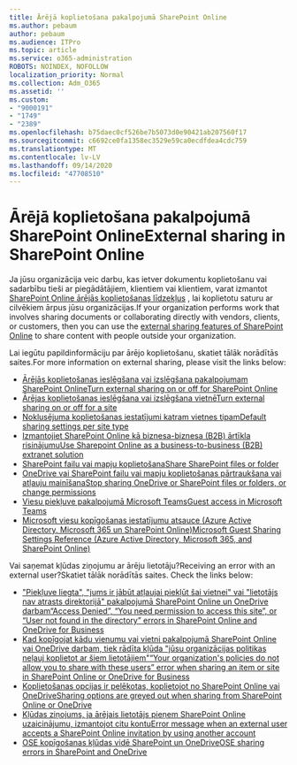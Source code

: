 ```yaml
---
title: Ārējā koplietošana pakalpojumā SharePoint Online
ms.author: pebaum
author: pebaum
ms.audience: ITPro
ms.topic: article
ms.service: o365-administration
ROBOTS: NOINDEX, NOFOLLOW
localization_priority: Normal
ms.collection: Adm_O365
ms.assetid: ''
ms.custom:
- "9000191"
- "1749"
- "2389"
ms.openlocfilehash: b75daec0cf526be7b5073d0e90421ab207560f17
ms.sourcegitcommit: c6692ce0fa1358ec3529e59ca0ecdfdea4cdc759
ms.translationtype: MT
ms.contentlocale: lv-LV
ms.lasthandoff: 09/14/2020
ms.locfileid: "47708510"
---
```

# <a name="external-sharing-in-sharepoint-online"></a><span data-ttu-id="c6635-102">Ārējā koplietošana pakalpojumā SharePoint Online</span><span class="sxs-lookup"><span data-stu-id="c6635-102">External sharing in SharePoint Online</span></span>

<span data-ttu-id="c6635-103">Ja jūsu organizācija veic darbu, kas ietver dokumentu koplietošanu vai sadarbību tieši ar piegādātājiem, klientiem vai klientiem, varat izmantot [SharePoint Online ārējās koplietošanas līdzekļus](https://docs.microsoft.com/sharepoint/external-sharing-overview) , lai koplietotu saturu ar cilvēkiem ārpus jūsu organizācijas.</span><span class="sxs-lookup"><span data-stu-id="c6635-103">If your organization performs work that involves sharing documents or collaborating directly with vendors, clients, or customers, then you can use the [external sharing features of SharePoint Online](https://docs.microsoft.com/sharepoint/external-sharing-overview) to share content with people outside your organization.</span></span>

<span data-ttu-id="c6635-104">Lai iegūtu papildinformāciju par ārējo koplietošanu, skatiet tālāk norādītās saites.</span><span class="sxs-lookup"><span data-stu-id="c6635-104">For more information on external sharing, please visit the links below:</span></span>

- [<span data-ttu-id="c6635-105">Ārējās koplietošanas ieslēgšana vai izslēgšana pakalpojumam SharePoint Online</span><span class="sxs-lookup"><span data-stu-id="c6635-105">Turn external sharing on or off for SharePoint Online</span></span>](https://docs.microsoft.com/sharepoint/turn-external-sharing-on-or-off)
- [<span data-ttu-id="c6635-106">Ārējas koplietošanas ieslēgšana vai izslēgšana vietnē</span><span class="sxs-lookup"><span data-stu-id="c6635-106">Turn external sharing on or off for a site</span></span>](https://docs.microsoft.com/sharepoint/change-external-sharing-site)
- [<span data-ttu-id="c6635-107">Noklusējuma koplietošanas iestatījumi katram vietnes tipam</span><span class="sxs-lookup"><span data-stu-id="c6635-107">Default sharing settings per site type</span></span>](https://docs.microsoft.com/Office365/Enterprise/microsoft-365-guest-settings#sharepoint-site-level)
- [<span data-ttu-id="c6635-108">Izmantojiet SharePoint Online kā biznesa-biznesa (B2B) ārtīkla risinājumu</span><span class="sxs-lookup"><span data-stu-id="c6635-108">Use Sharepoint Online as a business-to-business (B2B) extranet solution</span></span>](https://docs.microsoft.com/sharepoint/create-b2b-extranet)
- [<span data-ttu-id="c6635-109">SharePoint failu vai mapju koplietošana</span><span class="sxs-lookup"><span data-stu-id="c6635-109">Share SharePoint files or folder</span></span>](https://support.office.com/article/share-sharepoint-files-or-folders-1fe37332-0f9a-4719-970e-d2578da4941c)
- [<span data-ttu-id="c6635-110">OneDrive vai SharePoint failu vai mapju koplietošanas pārtraukšana vai atļauju mainīšana</span><span class="sxs-lookup"><span data-stu-id="c6635-110">Stop sharing OneDrive or SharePoint files or folders, or change permissions</span></span>](https://support.office.com/article/stop-sharing-onedrive-or-sharepoint-files-or-folders-or-change-permissions-0a36470f-d7fe-40a0-bd74-0ac6c1e13323)
- [<span data-ttu-id="c6635-111">Viesu piekļuve pakalpojumā Microsoft Teams</span><span class="sxs-lookup"><span data-stu-id="c6635-111">Guest access in Microsoft Teams</span></span>](https://docs.microsoft.com/MicrosoftTeams/guest-access)
- [<span data-ttu-id="c6635-112">Microsoft viesu kopīgošanas iestatījumu atsauce (Azure Active Directory, Microsoft 365 un SharePoint Online)</span><span class="sxs-lookup"><span data-stu-id="c6635-112">Microsoft Guest Sharing Settings Reference (Azure Active Directory, Microsoft 365, and SharePoint Online)</span></span>](https://docs.microsoft.com/Office365/Enterprise/microsoft-365-guest-settings)

<span data-ttu-id="c6635-113">Vai saņemat kļūdas ziņojumu ar ārēju lietotāju?</span><span class="sxs-lookup"><span data-stu-id="c6635-113">Receiving an error with an external user?</span></span><span data-ttu-id="c6635-114">Skatiet tālāk norādītās saites.</span><span class="sxs-lookup"><span data-stu-id="c6635-114"> Check the links below:</span></span>

- [<span data-ttu-id="c6635-115">"Piekļuve liegta", "jums ir jābūt atļaujai piekļūt šai vietnei" vai "lietotājs nav atrasts direktorijā" pakalpojumā SharePoint Online un OneDrive darbam</span><span class="sxs-lookup"><span data-stu-id="c6635-115">“Access Denied”, “You need permission to access this site”, or “User not found in the directory” errors in SharePoint Online and OneDrive for Business</span></span>](https://docs.microsoft.com/sharepoint/support/administration/access-denied-or-need-permission-error-sharepoint-online-or-onedrive-for-business)
- [<span data-ttu-id="c6635-116">Kad kopīgojat kādu vienumu vai vietni pakalpojumā SharePoint Online vai OneDrive darbam, tiek rādīta kļūda "jūsu organizācijas politikas neļauj koplietot ar šiem lietotājiem"</span><span class="sxs-lookup"><span data-stu-id="c6635-116">“Your organization's policies do not allow you to share with these users” error when sharing an item or site in SharePoint Online or OneDrive for Business</span></span>](https://docs.microsoft.com/sharepoint/support/administration/organization-policies-do-not-allow-you-to-share-with-users-error)
- [<span data-ttu-id="c6635-117">Koplietošanas opcijas ir pelēkotas, koplietojot no SharePoint Online vai OneDrive</span><span class="sxs-lookup"><span data-stu-id="c6635-117">Sharing options are greyed out when sharing from SharePoint Online or OneDrive</span></span>](https://docs.microsoft.com/sharepoint/support/administration/sharing-options-grayed-out-when-sharing-from-sharepoint-online-or-onedrive)
- [<span data-ttu-id="c6635-118">Kļūdas ziņojums, ja ārējais lietotājs pieņem SharePoint Online uzaicinājumu, izmantojot citu kontu</span><span class="sxs-lookup"><span data-stu-id="c6635-118">Error message when an external user accepts a SharePoint Online invitation by using another account</span></span>](https://docs.microsoft.com/sharepoint/support/sharing-and-permissions/error-when-external-user-accepts-an-invitation-by-using-another-account)
- [<span data-ttu-id="c6635-119">OSE kopīgošanas kļūdas vidē SharePoint un OneDrive</span><span class="sxs-lookup"><span data-stu-id="c6635-119">OSE sharing errors in SharePoint and OneDrive</span></span>](https://docs.microsoft.com/sharepoint/sharepoint-onedrive-error-message)


